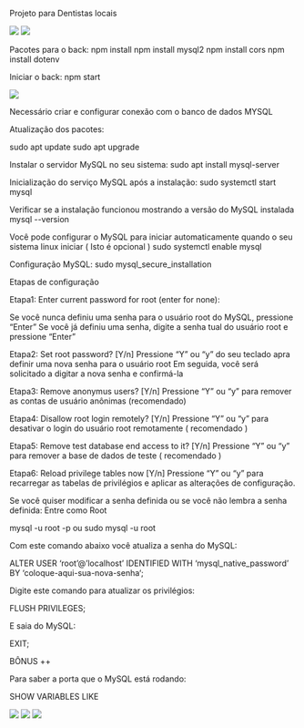 Projeto para Dentistas locais

<img src="https://img.shields.io/badge/JAVASCRIPT-black?style=for-the-badge&logo=JavaScript&logoColor=F7DF1E"/>
<img src="https://img.shields.io/npm/v/npm.svg?logo=nodedotjs"/>

Pacotes para o back: 
npm install
npm install mysql2
npm install cors
npm install dotenv

Iniciar o back: npm start

<img src="https://img.shields.io/badge/mysql-blue?style=for-the-badge&logo=mysql5&logoColor=4479A1"/>

Necessário criar e configurar conexão com o banco de dados MYSQL

Atualização dos pacotes: 

sudo apt update
sudo apt upgrade

Instalar o servidor MySQL no seu sistema:
sudo apt install mysql-server

Inicialização do serviço MySQL após a instalação:
sudo systemctl start mysql

Verificar se a instalação funcionou mostrando a versão do MySQL instalada
mysql --version

Você pode configurar o MySQL para iniciar automaticamente quando o seu sistema linux iniciar ( Isto é opcional )
sudo systemctl enable mysql

Configuração MySQL:
sudo mysql_secure_installation

Etapas de configuração

Etapa1: Enter current password for root (enter for none):

Se você nunca definiu uma senha para o usuário root do MySQL, pressione “Enter”
Se você já definiu uma senha, digite a senha tual do usuário root e pressione “Enter”

Etapa2: Set root password? [Y/n]
Pressione “Y” ou “y” do seu teclado apra definir uma nova senha para o usuário root
Em seguida, você será solicitado a digitar a nova senha e confirmá-la

Etapa3: Remove anonymus users? [Y/n]
Pressione “Y” ou “y” para remover as contas de usuário anônimas (recomendado)

Etapa4: Disallow root login remotely? [Y/n]
Pressione “Y” ou “y” para desativar o login do usuário root remotamente ( recomendado )

Etapa5: Remove test database end access to it? [Y/n]
Pressione “Y” ou “y” para remover a base de dados de teste ( recomendado )

Etapa6: Reload privilege tables now [Y/n]
Pressione “Y” ou “y” para recarregar as tabelas de privilégios e aplicar as alterações de configuração.


Se você quiser modificar a senha definida ou se você não lembra a senha definida:
Entre como Root

mysql -u root -p
ou
sudo mysql -u root

Com este comando abaixo você atualiza a senha do MySQL:

ALTER USER ‘root’@’localhost’ IDENTIFIED WITH ‘mysql_native_password’ BY ‘coloque-aqui-sua-nova-senha‘;

Digite este comando para atualizar os privilégios:

FLUSH PRIVILEGES;

E saia do MySQL:

EXIT;

BÔNUS ++

Para saber a porta que o MySQL está rodando:

SHOW VARIABLES LIKE

<img src="https://img.shields.io/badge/mysql-blue?style=for-the-badge&logo=mysql5&logoColor=4479A1"/>
<img src="https://img.shields.io/badge/JAVASCRIPT-black?style=for-the-badge&logo=JavaScript&logoColor=F7DF1E"/>
<img src="https://img.shields.io/npm/v/npm.svg?logo=nodedotjs"/>
